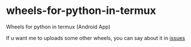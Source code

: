 # wheels-for-python-in-termux
Wheels for python in termux (Android​ App)

If u want me to uploads some other wheels, you can say about it in [issues](https://github.com/Almaz-Kabirov/wheels-for-python-in-termux/issues)
